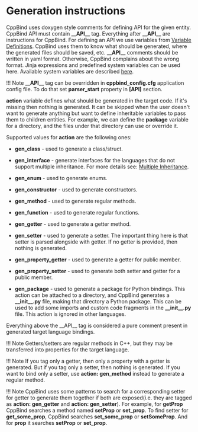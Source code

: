 # Generation instructions

CppBind uses doxygen style comments for defining API for the given
entity. CppBind API must contain **\_\_API\_\_** tag. Everything after
**\_\_API\_\_** are instructions for CppBind. For defining an API we use
variables from [Variable Definitions](../03_get_started/09_var_def.md).
CppBind uses them to know what should be generated, where
the generated files should be saved, etc. **\_\_API\_\_** comments
should be written in yaml format. Otherwise, CppBind complains about the
wrong format. Jinja expressions and predefined system variables can be
used here. Available system variables are described
[here](../03_get_started/09_var_def.md).

!!! Note
    **\_\_API\_\_** tag can be overridden in **cppbind_config.cfg**
    application config file. To do that set **parser_start** property in
    **\[API\]** section.

**action** variable defines what should be generated in the target code.
If it's missing then nothing is generated. It can be skipped when the
user doesn't want to generate anything but want to define inheritable
variables to pass them to children entities. For example, we can define
the **package** variable for a directory, and the files under that
directory can use or override it.

Supported values for **action** are the following ones:

-   **gen_class** - used to generate a class/struct.

-   **gen_interface** - generate interfaces for the languages that do
    not support multiple inheritance. For more details see:
    [Multiple Inheritance](../03_get_started/04_inheritance.md#multiple-inheritance).

-   **gen_enum** - used to generate enums.

-   **gen_constructor** - used to generate constructors.

-   **gen_method** - used to generate regular methods.

-   **gen_function** - used to generate regular functions.

-   **gen_getter** - used to generate a getter method.

-   **gen_setter** - used to generate a setter. The important thing here
    is that setter is parsed alongside with getter. If no getter is
    provided, then nothing is generated.

-   **gen_property_getter** - used to generate a getter for public
    member.

-   **gen_property_setter** - used to generate both setter and getter
    for a public member.

-   **gen_package** - used to generate a package for Python bindings.
    This action can be attached to a directory, and CppBind generates
    a **\_\_init\_\_.py** file, making that directory a Python
    package. This can be used to add some imports and custom code
    fragments in the **\_\_init\_\_.py** file. This action is ignored
    in other languages.

Everything above the \_\_API\_\_ tag is considered a pure comment
present in generated target language bindings.

!!! Note
    Getters/setters are regular methods in C++, but they may be transferred
    into properties for the target language.

!!! Note
    If you tag only a getter, then only a property with a getter is
    generated. But if you tag only a setter, then nothing is generated. If
    you want to bind only a setter, use **action: gen_method** instead to
    generate a regular method.

!!! Note
    CppBind uses some patterns to search for a corresponding setter for
    getter to generate them together if both are exposed(i.e. they are
    tagged as **action: gen_getter** and **action: gen_setter**). For
    example, for **getProp** CppBind searches a method named **setProp** or
    **set_prop**. To find setter for **get_some_prop**, CppBind searches
    **set_some_prop** or **setSomeProp**. And for **prop** it searches
    **setProp** or **set_prop**.
